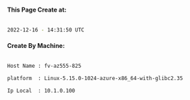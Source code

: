 
   
#### This Page Create at:

```bash

2022-12-16 - 14:31:50 UTC

```

#### Create By Machine:

```bash

Host Name : fv-az555-825

platform  : Linux-5.15.0-1024-azure-x86_64-with-glibc2.35

Ip Local  : 10.1.0.100

```

